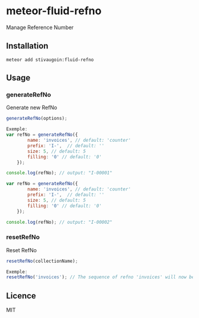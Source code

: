 # meteor-fluid-refno
Manage Reference Number

## Installation

```
meteor add stivaugoin:fluid-refno
```

## Usage
### generateRefNo
Generate new RefNo
``` js
generateRefNo(options);

Exemple:
var refNo = generateRefNo({
		name: 'invoices', // default: 'counter'
		prefix: 'I-',  // default: ''
		size: 5, // default: 5
		filling: '0' // default: '0'
	});

console.log(refNo); // output: "I-00001"

var refNo = generateRefNo({
		name: 'invoices', // default: 'counter'
		prefix: 'I-',  // default: ''
		size: 5, // default: 5
		filling: '0' // default: '0'
	});

console.log(refNo); // output: "I-00002"
```

### resetRefNo
Reset RefNo
``` js
resetRefNo(collectionName);

Exemple:
resetRefNo('invoices'); // The sequence of refno 'invoices' will now be 1.
```

## Licence
MIT
